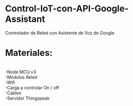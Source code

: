 # Control-IoT-con-API-Google-Assistant
Controlador de Releé con Asistente de Voz de Google

# Materiales:
<br> -Node MCU v3
<br> -Módulos Releé
<br> -Wifi
<br> -Carga a controlar On / off
<br> -Cables
<br> -Servidor Thingspeak
